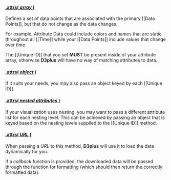 #### <a name="array" href="#wiki-array">.attrs( *array* )</a>

Defines a set of data points that are associated with the primary [[Data Points]], but that do not change as the data changes.

For example, Attribute Data could include colors and names that are static throughout all [[Time]] while your [[Data Points]] include values that change over time.

The [[Unique ID]] that you set **MUST** be present inside of your attribute array, otherwise **D3plus** will have no way of matching attributes to data.

#### <a name="object" href="#wiki-object">.attrs( *object* )</a>

If it suits your needs, you may also pass an object keyed by each [[Unique ID]].

#### <a name="nested" href="#wiki-nested">.attrs( *nested attributes* )</a>

If your visualization uses nesting, you may want to pass a different attribute list for each nesting level. This can be achieved by passing an object that is keyed based on the nesting levels supplied to the [[Unique ID]] method.

#### <a name="url" href="#wiki-url">.attrs( *URL* )</a>

When passing a *URL* to this method, **D3plus** will use it to load the data dynamically for you.

If a *callback* function is provided, the downloaded data will be passed through the function for formatting (which should then return the correctly formatted data).
